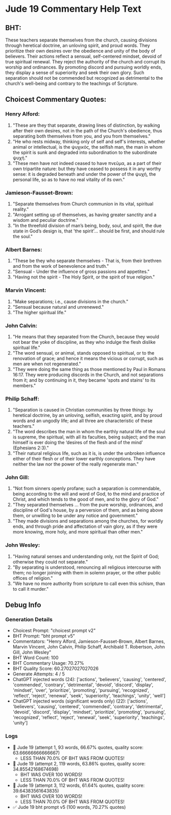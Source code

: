 # Jude 19 Commentary Help Text

## BHT:
These teachers separate themselves from the church, causing divisions through heretical doctrine, an unloving spirit, and proud words. They prioritize their own desires over the obedience and unity of the body of believers. Their actions reflect a sensual, self-centered mindset, devoid of true spiritual renewal. They reject the authority of the church and corrupt its worship and ordinances. By promoting discord and pursuing worldly ends, they display a sense of superiority and seek their own glory. Such separation should not be commended but recognized as detrimental to the church's well-being and contrary to the teachings of Scripture.

## Choicest Commentary Quotes:
### Henry Alford:
1. "These are they that separate, drawing lines of distinction, by walking after their own desires, not in the path of the Church's obedience, thus separating both themselves from you, and you from themselves."
2. "He who rests midway, thinking only of self and self's interests, whether animal or intellectual, is the ψυχικός, the selfish man, the man in whom the spirit is sunk and degraded into subordination to the subordinate ψυχή."
3. "These men have not indeed ceased to have πνεῦμα, as a part of their own tripartite nature: but they have ceased to possess it in any worthy sense: it is degraded beneath and under the power of the ψυχή, the personal life, so as to have no real vitality of its own."

### Jamieson-Fausset-Brown:
1. "Separate themselves from Church communion in its vital, spiritual reality."
2. "Arrogant setting up of themselves, as having greater sanctity and a wisdom and peculiar doctrine."
3. "In the threefold division of man’s being, body, soul, and spirit, the due state in God’s design is, that 'the spirit'... should be first, and should rule the soul."

### Albert Barnes:
1. "These be they who separate themselves - That is, from their brethren and from the work of benevolence and truth."
2. "Sensual - Under the influence of gross passions and appetites."
3. "Having not the spirit - The Holy Spirit, or the spirit of true religion."

### Marvin Vincent:
1. "Make separations; i.e., cause divisions in the church."
2. "Sensual because natural and unrenewed."
3. "The higher spiritual life."

### John Calvin:
1. "He means that they separated from the Church, because they would not bear the yoke of discipline, as they who indulge the flesh dislike spiritual life."
2. "The word sensual, or animal, stands opposed to spiritual, or to the renovation of grace; and hence it means the vicious or corrupt, such as men are when not regenerated."
3. "They were doing the same thing as those mentioned by Paul in Romans 16:17. They were producing discords in the Church, and not separations from it; and by continuing in it, they became 'spots and stains' to its members."

### Philip Schaff:
1. "Separation is caused in Christian communities by three things: by heretical doctrine, by an unloving, selfish, exacting spirit, and by proud words and an ungodly life; and all three are characteristic of these teachers." 
2. "The word describes the man in whom the earthly natural life of the soul is supreme, the spiritual, with all its faculties, being subject; and the man himself is ever doing the ‘desires of the flesh and of the mind’ (Ephesians 2:3)."
3. "Their natural religious life, such as it is, is under the unbroken influence either of their flesh or of their lower earthly conceptions. They have neither the law nor the power of the really regenerate man."

### John Gill:
1. "Not from sinners openly profane; such a separation is commendable, being according to the will and word of God, to the mind and practice of Christ, and which tends to the good of men, and to the glory of God."
2. "They separated themselves ... from the pure worship, ordinances, and discipline of God's house, by a perversion of them, and as being above them, or unwilling to be under any notice and government."
3. "They made divisions and separations among the churches, for worldly ends, and through pride and affectation of vain glory, as if they were more knowing, more holy, and more spiritual than other men."

### John Wesley:
1. "Having natural senses and understanding only, not the Spirit of God; otherwise they could not separate."
2. "By separating is understood, renouncing all religious intercourse with them; no longer joining with them in solemn prayer, or the other public offices of religion."
3. "We have no more authority from scripture to call even this schism, than to call it murder."


## Debug Info
### Generation Details
- Choicest Prompt: "choicest prompt v2"
- BHT Prompt: "bht prompt v5"
- Commentators: "Henry Alford, Jamieson-Fausset-Brown, Albert Barnes, Marvin Vincent, John Calvin, Philip Schaff, Archibald T. Robertson, John Gill, John Wesley"
- BHT Word Count: 100
- BHT Commentary Usage: 70.27%
- BHT Quality Score: 60.27027027027026
- Generate Attempts: 4 / 5
- ChatGPT injected words (24):
	['actions', 'believers', 'causing', 'centered', 'commended', 'contrary', 'detrimental', 'devoid', 'discord', 'display', 'mindset', 'over', 'prioritize', 'promoting', 'pursuing', 'recognized', 'reflect', 'reject', 'renewal', 'seek', 'superiority', 'teachings', 'unity', 'well']
- ChatGPT injected words (significant words only) (22):
	['actions', 'believers', 'causing', 'centered', 'commended', 'contrary', 'detrimental', 'devoid', 'discord', 'display', 'mindset', 'prioritize', 'promoting', 'pursuing', 'recognized', 'reflect', 'reject', 'renewal', 'seek', 'superiority', 'teachings', 'unity']

### Logs
- 🔄 Jude 19 (attempt 1, 93 words, 66.67% quotes, quality score: 63.66666666666667) 
	- LESS THAN 70.0% OF BHT WAS FROM QUOTES!
- 🔄 Jude 19 (attempt 2, 119 words, 63.86% quotes, quality score: 34.85542168674698) 
	- BHT WAS OVER 100 WORDS! 
	- LESS THAN 70.0% OF BHT WAS FROM QUOTES!
- 🔄 Jude 19 (attempt 3, 112 words, 61.64% quotes, quality score: 39.64383561643835) 
	- BHT WAS OVER 100 WORDS! 
	- LESS THAN 70.0% OF BHT WAS FROM QUOTES!
- ✅ Jude 19 bht prompt v5 (100 words, 70.27% quotes)